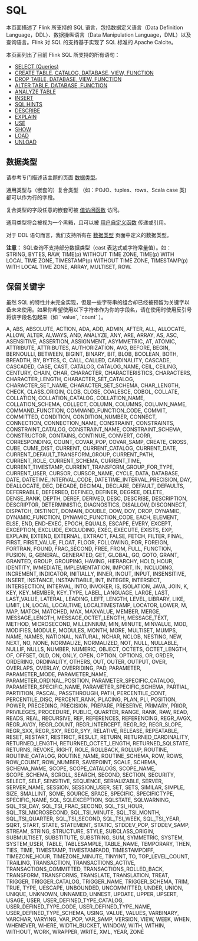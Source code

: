 # SQL

本页面描述了 Flink 所支持的 SQL 语言，包括数据定义语言（Data Definition Language，DDL）、数据操纵语言（Data Manipulation
Language，DML）以及查询语言。Flink 对 SQL 的支持基于实现了 SQL 标准的 Apache Calcite。

本页面列出了目前 Flink SQL 所支持的所有语句：

* [SELECT (Queries)]()
* [CREATE TABLE, CATALOG, DATABASE, VIEW, FUNCTION]()
* [DROP TABLE, DATABASE, VIEW, FUNCTION]()
* [ALTER TABLE, DATABASE, FUNCTION]()
* [ANALYZE TABLE]()
* [INSERT]()
* [SQL HINTS]()
* [DESCRIBE]()
* [EXPLAIN]()
* [USE]()
* [SHOW]()
* [LOAD]()
* [UNLOAD]()

## 数据类型

请参考专门描述该主题的页面 [数据类型]()。

通用类型与（嵌套的）复合类型 （如：POJO、tuples、rows、Scala case 类) 都可以作为行的字段。

复合类型的字段任意的嵌套可被 [值访问函数]() 访问。

通用类型将会被视为一个黑箱，且可以被 [用户自定义函数]() 传递或引用。

对于 DDL 语句而言，我们支持所有在 [数据类型]() 页面中定义的数据类型。

**注意：** SQL查询不支持部分数据类型（cast 表达式或字符常量值）。如：STRING, BYTES, RAW, TIME(p) WITHOUT TIME ZONE, TIME(p)
WITH
LOCAL TIME ZONE, TIMESTAMP(p) WITHOUT TIME ZONE, TIMESTAMP(p) WITH LOCAL TIME ZONE, ARRAY, MULTISET, ROW.

## 保留关键字

虽然 SQL
的特性并未完全实现，但是一些字符串的组合却已经被预留为关键字以备未来使用。如果你希望使用以下字符串作为你的字段名，请在使用时使用反引号将该字段名包起来（如 \`
value\`, \`count\` ）。

A, ABS, ABSOLUTE, ACTION, ADA, ADD, ADMIN, AFTER, ALL, ALLOCATE, ALLOW, ALTER, ALWAYS, AND, ANALYZE, ANY, ARE, ARRAY,
AS, ASC, ASENSITIVE, ASSERTION, ASSIGNMENT, ASYMMETRIC, AT, ATOMIC, ATTRIBUTE, ATTRIBUTES, AUTHORIZATION, AVG, BEFORE,
BEGIN, BERNOULLI, BETWEEN, BIGINT, BINARY, BIT, BLOB, BOOLEAN, BOTH, BREADTH, BY, BYTES, C, CALL, CALLED, CARDINALITY,
CASCADE, CASCADED, CASE, CAST, CATALOG, CATALOG_NAME, CEIL, CEILING, CENTURY, CHAIN, CHAR, CHARACTER, CHARACTERISTICS,
CHARACTERS, CHARACTER_LENGTH, CHARACTER_SET_CATALOG, CHARACTER_SET_NAME, CHARACTER_SET_SCHEMA, CHAR_LENGTH, CHECK,
CLASS_ORIGIN, CLOB, CLOSE, COALESCE, COBOL, COLLATE, COLLATION, COLLATION_CATALOG, COLLATION_NAME, COLLATION_SCHEMA,
COLLECT, COLUMN, COLUMNS, COLUMN_NAME, COMMAND_FUNCTION, COMMAND_FUNCTION_CODE, COMMIT, COMMITTED, CONDITION,
CONDITION_NUMBER, CONNECT, CONNECTION, CONNECTION_NAME, CONSTRAINT, CONSTRAINTS, CONSTRAINT_CATALOG, CONSTRAINT_NAME,
CONSTRAINT_SCHEMA, CONSTRUCTOR, CONTAINS, CONTINUE, CONVERT, CORR, CORRESPONDING, COUNT, COVAR_POP, COVAR_SAMP, CREATE,
CROSS, CUBE, CUME_DIST, CURRENT, CURRENT_CATALOG, CURRENT_DATE, CURRENT_DEFAULT_TRANSFORM_GROUP, CURRENT_PATH,
CURRENT_ROLE, CURRENT_SCHEMA, CURRENT_TIME, CURRENT_TIMESTAMP, CURRENT_TRANSFORM_GROUP_FOR_TYPE, CURRENT_USER, CURSOR,
CURSOR_NAME, CYCLE, DATA, DATABASE, DATE, DATETIME_INTERVAL_CODE, DATETIME_INTERVAL_PRECISION, DAY, DEALLOCATE, DEC,
DECADE, DECIMAL, DECLARE, DEFAULT, DEFAULTS, DEFERRABLE, DEFERRED, DEFINED, DEFINER, DEGREE, DELETE, DENSE_RANK, DEPTH,
DEREF, DERIVED, DESC, DESCRIBE, DESCRIPTION, DESCRIPTOR, DETERMINISTIC, DIAGNOSTICS, DISALLOW, DISCONNECT, DISPATCH,
DISTINCT, DOMAIN, DOUBLE, DOW, DOY, DROP, DYNAMIC, DYNAMIC_FUNCTION, DYNAMIC_FUNCTION_CODE, EACH, ELEMENT, ELSE, END,
END-EXEC, EPOCH, EQUALS, ESCAPE, EVERY, EXCEPT, EXCEPTION, EXCLUDE, EXCLUDING, EXEC, EXECUTE, EXISTS, EXP, EXPLAIN,
EXTEND, EXTERNAL, EXTRACT, FALSE, FETCH, FILTER, FINAL, FIRST, FIRST_VALUE, FLOAT, FLOOR, FOLLOWING, FOR, FOREIGN,
FORTRAN, FOUND, FRAC_SECOND, FREE, FROM, FULL, FUNCTION, FUSION, G, GENERAL, GENERATED, GET, GLOBAL, GO, GOTO, GRANT,
GRANTED, GROUP, GROUPING, HAVING, HIERARCHY, HOLD, HOUR, IDENTITY, IMMEDIATE, IMPLEMENTATION, IMPORT, IN, INCLUDING,
INCREMENT, INDICATOR, INITIALLY, INNER, INOUT, INPUT, INSENSITIVE, INSERT, INSTANCE, INSTANTIABLE, INT, INTEGER,
INTERSECT, INTERSECTION, INTERVAL, INTO, INVOKER, IS, ISOLATION, JAVA, JOIN, K, KEY, KEY_MEMBER, KEY_TYPE, LABEL,
LANGUAGE, LARGE, LAST, LAST_VALUE, LATERAL, LEADING, LEFT, LENGTH, LEVEL, LIBRARY, LIKE, LIMIT, LN, LOCAL, LOCALTIME,
LOCALTIMESTAMP, LOCATOR, LOWER, M, MAP, MATCH, MATCHED, MAX, MAXVALUE, MEMBER, MERGE, MESSAGE_LENGTH,
MESSAGE_OCTET_LENGTH, MESSAGE_TEXT, METHOD, MICROSECOND, MILLENNIUM, MIN, MINUTE, MINVALUE, MOD, MODIFIES, MODULE,
MODULES, MONTH, MORE, MULTISET, MUMPS, NAME, NAMES, NATIONAL, NATURAL, NCHAR, NCLOB, NESTING, NEW, NEXT, NO, NONE,
NORMALIZE, NORMALIZED, NOT, NULL, NULLABLE, NULLIF, NULLS, NUMBER, NUMERIC, OBJECT, OCTETS, OCTET_LENGTH, OF, OFFSET,
OLD, ON, ONLY, OPEN, OPTION, OPTIONS, OR, ORDER, ORDERING, ORDINALITY, OTHERS, OUT, OUTER, OUTPUT, OVER, OVERLAPS,
OVERLAY, OVERRIDING, PAD, PARAMETER, PARAMETER_MODE, PARAMETER_NAME, PARAMETER_ORDINAL_POSITION,
PARAMETER_SPECIFIC_CATALOG, PARAMETER_SPECIFIC_NAME, PARAMETER_SPECIFIC_SCHEMA, PARTIAL, PARTITION, PASCAL, PASSTHROUGH,
PATH, PERCENTILE_CONT, PERCENTILE_DISC, PERCENT_RANK, PLACING, PLAN, PLI, POSITION, POWER, PRECEDING, PRECISION,
PREPARE, PRESERVE, PRIMARY, PRIOR, PRIVILEGES, PROCEDURE, PUBLIC, QUARTER, RANGE, RANK, RAW, READ, READS, REAL,
RECURSIVE, REF, REFERENCES, REFERENCING, REGR_AVGX, REGR_AVGY, REGR_COUNT, REGR_INTERCEPT, REGR_R2, REGR_SLOPE,
REGR_SXX, REGR_SXY, REGR_SYY, RELATIVE, RELEASE, REPEATABLE, RESET, RESTART, RESTRICT, RESULT, RETURN,
RETURNED_CARDINALITY, RETURNED_LENGTH, RETURNED_OCTET_LENGTH, RETURNED_SQLSTATE, RETURNS, REVOKE, RIGHT, ROLE, ROLLBACK,
ROLLUP, ROUTINE, ROUTINE_CATALOG, ROUTINE_NAME, ROUTINE_SCHEMA, ROW, ROWS, ROW_COUNT, ROW_NUMBER, SAVEPOINT, SCALE,
SCHEMA, SCHEMA_NAME, SCOPE, SCOPE_CATALOGS, SCOPE_NAME, SCOPE_SCHEMA, SCROLL, SEARCH, SECOND, SECTION, SECURITY, SELECT,
SELF, SENSITIVE, SEQUENCE, SERIALIZABLE, SERVER, SERVER_NAME, SESSION, SESSION_USER, SET, SETS, SIMILAR, SIMPLE, SIZE,
SMALLINT, SOME, SOURCE, SPACE, SPECIFIC, SPECIFICTYPE, SPECIFIC_NAME, SQL, SQLEXCEPTION, SQLSTATE, SQLWARNING,
SQL_TSI_DAY, SQL_TSI_FRAC_SECOND, SQL_TSI_HOUR, SQL_TSI_MICROSECOND, SQL_TSI_MINUTE, SQL_TSI_MONTH, SQL_TSI_QUARTER,
SQL_TSI_SECOND, SQL_TSI_WEEK, SQL_TSI_YEAR, SQRT, START, STATE, STATEMENT, STATIC, STDDEV_POP, STDDEV_SAMP, STREAM,
STRING, STRUCTURE, STYLE, SUBCLASS_ORIGIN, SUBMULTISET, SUBSTITUTE, SUBSTRING, SUM, SYMMETRIC, SYSTEM, SYSTEM_USER,
TABLE, TABLESAMPLE, TABLE_NAME, TEMPORARY, THEN, TIES, TIME, TIMESTAMP, TIMESTAMPADD, TIMESTAMPDIFF, TIMEZONE_HOUR,
TIMEZONE_MINUTE, TINYINT, TO, TOP_LEVEL_COUNT, TRAILING, TRANSACTION, TRANSACTIONS_ACTIVE, TRANSACTIONS_COMMITTED,
TRANSACTIONS_ROLLED_BACK, TRANSFORM, TRANSFORMS, TRANSLATE, TRANSLATION, TREAT, TRIGGER, TRIGGER_CATALOG, TRIGGER_NAME,
TRIGGER_SCHEMA, TRIM, TRUE, TYPE, UESCAPE, UNBOUNDED, UNCOMMITTED, UNDER, UNION, UNIQUE, UNKNOWN, UNNAMED, UNNEST,
UPDATE, UPPER, UPSERT, USAGE, USER, USER_DEFINED_TYPE_CATALOG, USER_DEFINED_TYPE_CODE, USER_DEFINED_TYPE_NAME,
USER_DEFINED_TYPE_SCHEMA, USING, VALUE, VALUES, VARBINARY, VARCHAR, VARYING, VAR_POP, VAR_SAMP, VERSION, VIEW, WEEK,
WHEN, WHENEVER, WHERE, WIDTH_BUCKET, WINDOW, WITH, WITHIN, WITHOUT, WORK, WRAPPER, WRITE, XML, YEAR, ZONE

